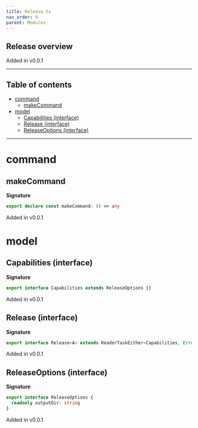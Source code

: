 ```yaml
---
title: Release.ts
nav_order: 9
parent: Modules
---
```


## Release overview

Added in v0.0.1

---

<h2 class="text-delta">Table of contents</h2>

- [command](#command)
  - [makeCommand](#makecommand)
- [model](#model)
  - [Capabilities (interface)](#capabilities-interface)
  - [Release (interface)](#release-interface)
  - [ReleaseOptions (interface)](#releaseoptions-interface)

---

# command

## makeCommand

**Signature**

```ts
export declare const makeCommand: () => any
```

Added in v0.0.1

# model

## Capabilities (interface)

**Signature**

```ts
export interface Capabilities extends ReleaseOptions {}
```

Added in v0.0.1

## Release (interface)

**Signature**

```ts
export interface Release<A> extends ReaderTaskEither<Capabilities, Error, A> {}
```

Added in v0.0.1

## ReleaseOptions (interface)

**Signature**

```ts
export interface ReleaseOptions {
  readonly outputDir: string
}
```

Added in v0.0.1
